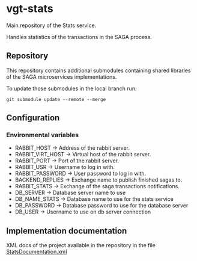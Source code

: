 # vgt-stats

Main repository of the Stats service.

Handles statistics of the transactions in the SAGA process.

## Repository

This repository contains additional submodules containing shared libraries of the SAGA microservices implementations.

To update those submodules in the local branch run:

    git submodule update --remote --merge

## Configuration

### Environmental variables

- RABBIT_HOST -> Address of the rabbit server.
- RABBIT_VIRT_HOST -> Virtual host of the rabbit server.
- RABBIT_PORT -> Port of the rabbit server.
- RABBIT_USR -> Username to log in with.
- RABBIT_PASSWORD -> User password to log in with.
- BACKEND_REPLIES -> Exchange name to publish finished sagas to.
- RABBIT_STATS -> Exchange of the saga transactions notifications.
- DB_SERVER -> Database server name to use
- DB_NAME_STATS -> Database name to use for the stats service
- DB_PASSWORD -> Database password to use for the database server
- DB_USER -> Username to use on db server connection

## Implementation documentation
XML docs of the project available in the repository in the
file [StatsDocumentation.xml](SagaFlightDocumentation.xml)
